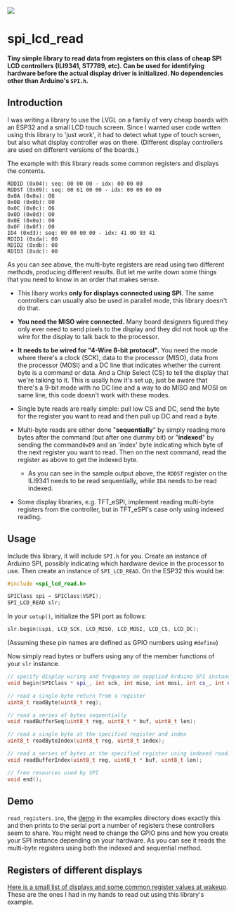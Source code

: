 ![](images/displays.png)

# spi_lcd_read

**Tiny simple library to read data from registers on this class of cheap SPI LCD controllers (ILI9341, ST7789, etc). Can be used for identifying hardware before the actual display driver is initialized. No dependencies other than Arduino's `SPI.h`.**

## Introduction

I was writing a library to use the LVGL on a family of very cheap boards with an ESP32 and a small LCD touch screen. Since I wanted user code wrtten using this library to 'just work', it had to detect what type of touch screen, but also what display controller was on there. (Different display controllers are used on different versions of the boards.)

The example with this library reads some common registers and displays the contents.

```
RDDID (0x04): seq: 00 00 00 - idx: 00 00 00 
RDDST (0x09): seq: 00 61 00 00 - idx: 00 00 00 00 
0x0A (0x0a): 08
0x0B (0x0b): 00
0x0C (0x0c): 06
0x0D (0x0d): 00
0x0E (0x0e): 00
0x0F (0x0f): 00
ID4 (0xd3): seq: 00 00 00 00 - idx: 41 00 93 41 
RDID1 (0xda): 00
RDID2 (0xdb): 00
RDID3 (0xdc): 00
```

As you can see above, the multi-byte registers are read using two different methods, producing different results. But let me write down some things that you need to know in an order that makes sense.

* This libary works **only for displays connected using SPI**. The same controllers can usually also be used in parallel mode, this library doesn't do that.

* **You need the MISO wire connected.** Many board designers figured they only ever need to send pixels to the display and they did not hook up the wire for the display to talk back to the processor.

* **It needs to be wired for "4-Wire 8-bit protocol".** You need the mode where there's a clock (SCK), data to the processor (MISO), data from the processor (MOSI) and a DC line that indicates whether the current byte is a command or data. And a Chip Select (CS) to tell the display that we're talking to it. This is usally how it's set up, just be aware that there's a 9-bit mode with no DC line and a way to do MISO and MOSI on same line, this code doesn't work with these modes.

* Single byte reads are really simple: pull low CS and DC, send the byte for the register you want to read and then pull up DC and read a byte.

* Multi-byte reads are either done "**sequentially**" by simply reading more bytes after the command (but after one dummy bit) or "**indexed**" by sending the command`0xD9` and an 'index' byte indicating which byte of the next register you want to read. Then on the next command, read the register as above to get the indexed byte.

  * As you can see in the sample output above, the `RDDST` register on the ILI9341 needs to be read sequentially, while `ID4` needs to be read indexed.

* Some display libraries, e.g. TFT_eSPI, implement reading multi-byte registers from the controller, but in TFT_eSPI's case only using indexed reading.

## Usage

Include this library, it will include `SPI.h` for you. Create an instance of Arduino SPI, possibly indicating which hardware device in the processor to use. Then create an instance of `SPI_LCD_READ`. On the ESP32 this would be:

```cpp
#include <spi_lcd_read.h>

SPIClass spi = SPIClass(VSPI);
SPI_LCD_READ slr;
```

In your `setup()`, initialize the SPI port as follows:

```cpp
slr.begin(&spi, LCD_SCK, LCD_MISO, LCD_MOSI, LCD_CS, LCD_DC);
```

(Assuming these pin names are defined as GPIO numbers using `#define`)

Now simply read bytes or buffers using any of the member functions of your `slr` instance.

```cpp
// specify display wiring and frequency on supplied Arduino SPI instance
void begin(SPIClass * spi_, int sck, int miso, int mosi, int cs_, int dc_, long freq_ = 10000000);

// read a single byte return from a register
uint8_t readByte(uint8_t reg);

// read a series of bytes sequentially
void readBufferSeq(uint8_t reg, uint8_t * buf, uint8_t len);

// read a single byte at the specified register and index
uint8_t readByteIndex(uint8_t reg, uint8_t index);

// read a series of bytes at the specified register using indexed reading
void readBufferIndex(uint8_t reg, uint8_t * buf, uint8_t len);

// free resources used by SPI
void end();
```

## Demo

`read_registers.ino`, the [demo](/examples/read_registers/read_registers.ino) in the examples directory does exactly this and then prints to the serial port a number of registers these controllers seem to share. You might need to change the GPIO pins and how you create your SPI instance depending on your hardware. As you can see it reads the multi-byte registers using both the indexed and sequential method.

## Registers of different displays

[Here is a small list of displays and some common register values at wakeup](boards.md). These are the ones I had in my hands to read out using this library's example.
